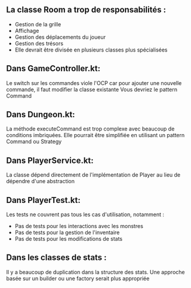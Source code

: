 ## La classe Room a trop de responsabilités :
- Gestion de la grille
- Affichage
- Gestion des déplacements du joueur
- Gestion des trésors
- Elle devrait être divisée en plusieurs classes plus spécialisées


## Dans GameController.kt:
Le switch sur les commandes viole l'OCP car pour ajouter une nouvelle commande, il faut modifier la classe existante
Vous devriez le pattern Command

## Dans Dungeon.kt:
La méthode executeCommand est trop complexe avec beaucoup de conditions imbriquées. 
Elle pourrait être simplifiée en utilisant un pattern Command ou Strategy


## Dans PlayerService.kt:
La classe dépend directement de l'implémentation de Player au lieu de dépendre d'une abstraction


## Dans PlayerTest.kt:

Les tests ne couvrent pas tous les cas d'utilisation, notamment :
- Pas de tests pour les interactions avec les monstres
- Pas de tests pour la gestion de l'inventaire
- Pas de tests pour les modifications de stats

## Dans les classes de stats :
Il y a beaucoup de duplication dans la structure des stats. 
Une approche basée sur un builder ou une factory serait plus appropriée
